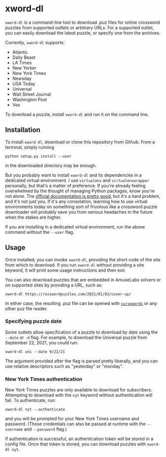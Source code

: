 # xword-dl

`xword-dl` is a command-line tool to download .puz files for online crossword puzzles from supported outlets or arbitrary URLs. For a supported outlet, you can easily download the latest puzzle, or specify one from the archives.

Currently, `xword-dl` supports:
* Atlantic
* Daily Beast
* LA Times
* New Yorker
* New York Times
* Newsday
* USA Today
* Universal
* Wall Street Journal
* Washington Post
* Vox

To download a puzzle, install `xword-dl` and run it on the command line.

## Installation

To install `xword-dl`, download or clone this repository from Github. From a terminal, simply running

```
python setup.py install --user
```

in the downloaded directory may be enough. 

But you probably want to install `xword-dl` and its dependencies in a dedicated virtual environment. I use `virtualenv` and `virtualenvwrapper` personally, but that's a matter of preference. If you're already feeling overwhelmed by the thought of managing Python packages, know you're not alone. The [official documentation is pretty good](https://packaging.python.org/tutorials/installing-packages/), but it's a hard problem, and it's not just you. If it's any consolation, learning how to use virtual environments today on something sort of frivolous like a crossword puzzle downloader will probably save you from serious headaches in the future when the stakes are higher.

If you are installing in a dedicated virtual environment, run the above command without the `--user` flag.

## Usage

Once installed, you can invoke `xword-dl`, providing the short code of the site from which to download. If you run `xword-dl` without providing a site keyword, it will print some usage instructions and then exit.

You can also download puzzles that are embedded in AmuseLabs solvers or on supported sites by providing a URL, such as:

```
xword-dl https://rosswordpuzzles.com/2021/01/03/cover-up/
```

In either case, the resulting .puz file can be opened with [`cursewords`](https://github.com/thisisparker/cursewords) or any other puz file reader.

### Specifying puzzle date

Some outlets allow specification of a puzzle to download by date using the `--date` or `-d` flag. For example, to download the Universal puzzle from September 22, 2021, you could run:

```
xword-dl uni --date 9/22/21
```

The argument provided after the flag is parsed pretty liberally, and you can use relative descriptors such as "yesterday" or  "monday".

### New York Times authentication

New York Times puzzles are only available to download for subscribers. Attempting to download with the `nyt` keyword without authentication will fail. To authenticate, run:

```
xword-dl nyt --authenticate
```

and you will be prompted for your New York Times username and password. (Those credentials can also be passed at runtime with the `--username` and `--password` flag.)

If authentication is successful, an authentication token will be stored in a config file. Once that token is stored, you can download puzzles with `xword-dl nyt`.

